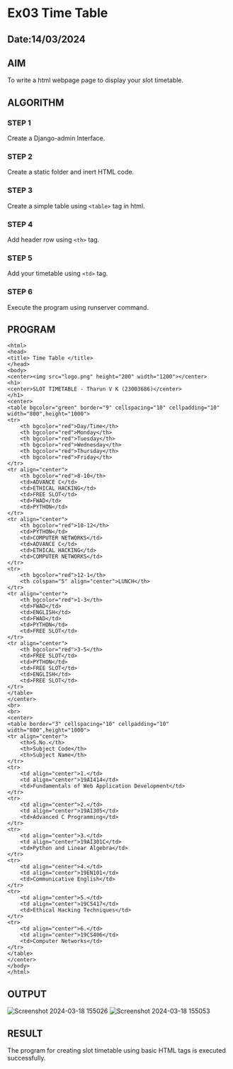 # Ex03 Time Table
## Date:14/03/2024

## AIM
To write a html webpage page to display your slot timetable.

## ALGORITHM
### STEP 1
Create a Django-admin Interface.

### STEP 2
Create a static folder and inert HTML code.

### STEP 3
Create a simple table using ```<table>``` tag in html.

### STEP 4
Add header row using ```<th>``` tag.

### STEP 5
Add your timetable using ```<td>``` tag.

### STEP 6
Execute the program using runserver command.

## PROGRAM
```
<html>
<head>
<title> Time Table </title>
</head>
<body>
<center><img src="logo.png" height="200" width="1200"></center>
<h1>
<center>SLOT TIMETABLE - Tharun V K (23003686)</center>
</h1>
<center>
<table bgcolor="green" border="9" cellspacing="10" cellpadding="10" width="800",height="1000">
<tr>
    <th bgcolor="red">Day/Time</th>
    <th bgcolor="red">Monday</th>
    <th bgcolor="red">Tuesday</th>
    <th bgcolor="red">Wednesday</th>
    <th bgcolor="red">Thursday</th>
    <th bgcolor="red">Friday</th>   
</tr>
<tr align="center">
    <th bgcolor="red">8-10</th>
    <td>ADVANCE C</td>
    <td>ETHICAL HACKING</td>
    <td>FREE SLOT</td>
    <td>FWAD</td>
    <td>PYTHON</td>   
</tr>
<tr align="center">
    <th bgcolor="red">10-12</th>
    <td>PYTHON</td>
    <td>COMPUTER NETWORKS</td>
    <td>ADVANCE C</td>
    <td>ETHICAL HACKING</td>
    <td>COMPUTER NETWORKS</td>     
</tr>
<tr>
    <th bgcolor="red">12-1</th>
    <th colspan="5" align="center">LUNCH</th>      
</tr>
<tr align="center">
    <th bgcolor="red">1-3</th>
    <td>FWAD</td>
    <td>ENGLISH</td>
    <td>FWAD</td>
    <td>PYTHON</td>
    <td>FREE SLOT</td>        
</tr>
<tr align="center">
    <th bgcolor="red">3-5</th>
    <td>FREE SLOT</td>
    <td>PYTHON</td>
    <td>FREE SLOT</td>
    <td>ENGLISH</td>
    <td>FREE SLOT</td>    
</tr>
</table>
</center>
<br>
<br>
<center>
<table border="3" cellspacing="10" cellpadding="10" width="800",height="1000">
<tr align="center">
    <th>S.No.</th>
    <th>Subject Code</th>
    <th>Subject Name</th>
</tr>
<tr>
    <td align="center">1.</td>
    <td align="center">19AI414</td>
    <td>Fundamentals of Web Application Development</td>
</tr>
<tr>
    <td align="center">2.</td>
    <td align="center">19AI305</td>
    <td>Advanced C Programming</td>
</tr>
<tr>
    <td align="center">3.</td>
    <td align="center">19AI301C</td>
    <td>Python and Linear Algebra</td>
</tr>
<tr>
    <td align="center">4.</td>
    <td align="center">19EN101</td>
    <td>Communicative English</td>
</tr>
<tr>
    <td align="center">5.</td>
    <td align="center">19CS417</td>
    <td>Ethical Hacking Techniques</td>
</tr>
<tr>
    <td align="center">6.</td>
    <td align="center">19CS406</td>
    <td>Computer Networks</td>
</tr>
</table>
</center>
</body>
</html>

```

## OUTPUT
![Screenshot 2024-03-18 155026](https://github.com/tharunkumaran2006/slot/assets/151625188/5a378063-2918-4b1d-b242-8c919bcfa418)
![Screenshot 2024-03-18 155053](https://github.com/tharunkumaran2006/slot/assets/151625188/73de67ac-2175-4eda-a8af-a8ca046e3320)


## RESULT
The program for creating slot timetable using basic HTML tags is executed successfully.
